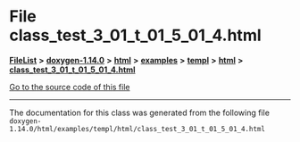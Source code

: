 

# File class\_test\_3\_01\_t\_01\_5\_01\_4.html



[**FileList**](files.md) **>** [**doxygen-1.14.0**](dir_9d5bad020669189c90cda983471be5d0.md) **>** [**html**](dir_05d1fd8a7cdd04f638f8b23196de02e2.md) **>** [**examples**](dir_aa52e73a32d193037813a53dcfe817b6.md) **>** [**templ**](dir_a962d82ba20a6bdb2db40fe5433057e5.md) **>** [**html**](dir_a52889122f050db694c99961ed108494.md) **>** [**class\_test\_3\_01\_t\_01\_5\_01\_4.html**](class__test__3__01__t__01__5__01__4_8html.md)

[Go to the source code of this file](class__test__3__01__t__01__5__01__4_8html_source.md)





































































------------------------------
The documentation for this class was generated from the following file `doxygen-1.14.0/html/examples/templ/html/class_test_3_01_t_01_5_01_4.html`

